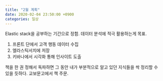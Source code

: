 ```yaml
---
title: "2월 계획"
date: 2020-02-04 23:50:00 +0900
categories: 일상
---
```


Elastic stack을 공부하는 기간으로 정함.
데이터 분석에 적극 활용하는게 목표.

1. 프론트 단에서 고객 행동 데이터 수집
2. 엘라스틱서치에 저장
3. 키바나에서 시각화 통해 인사이트 도출

책을 한 권 정해서 독파하면 그 동안 내가 부분적으로 알고 있던 지식들을 싹 정리할 수 있을 듯하다.
교보문고에서 책 주문.